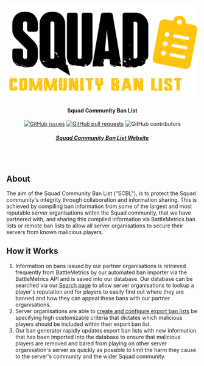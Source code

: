 <div align="center">

<img src="client/src/assets/img/brand/scbl-logo-dark.png" alt="Logo" width="500"/>

#### Squad Community Ban List

[![GitHub issues](https://img.shields.io/github/issues/Thomas-Smyth/Squad-Community-Ban-List.svg?style=flat-square)](https://github.com/Thomas-Smyth/Squad-Community-Ban-List/issues)
[![GitHub pull requests](https://img.shields.io/github/issues-pr-raw/Thomas-Smyth/Squad-Community-Ban-List.svg?style=flat-square)](https://github.com/Thomas-Smyth/Squad-Community-Ban-List/pulls)
![GitHub contributors](https://img.shields.io/github/contributors/Thomas-Smyth/Squad-Community-Ban-List.svg?style=flat-square)

##### [Squad Community Ban List Website](https://squad-community-ban-list.com/)

<br><br>
</div>

## About
The aim of the Squad Community Ban List ("SCBL"), is to protect the Squad community's integrity through collaboration and information sharing. This is achieved by compiling ban information from some of the largest and most reputable server organisations within the Squad community, that we have partnered with, and sharing this compiled information via BattleMetrics ban lists or remote ban lists to allow all server organisations to secure their servers from known malicious players.

## How it Works
1. Information on bans issued by our partner organisations is retrieved frequently from BattleMetrics by our automated ban importer via the BattleMetrics API and is saved into our database. Our database can be searched via our [Search page](https://squad-community-ban-list.com/search) to allow server organisations to lookup a player's reputation and for players to easily find out where they are banned and how they can appeal these bans with our partner organisations.
2. Server organisations are able to [create and configure export ban lists](https://squad-community-ban-list.com/install) be specifying high customizable criteria that dictates which malicious players should be included within their export ban list.
3. Our ban generator rapidly updates export ban lists with new information that has been imported into the database to ensure that malicious players are removed and bared from playing on other server organisation's server as quickly as possible to limit the harm they cause to the server's community and the wider Squad community.
